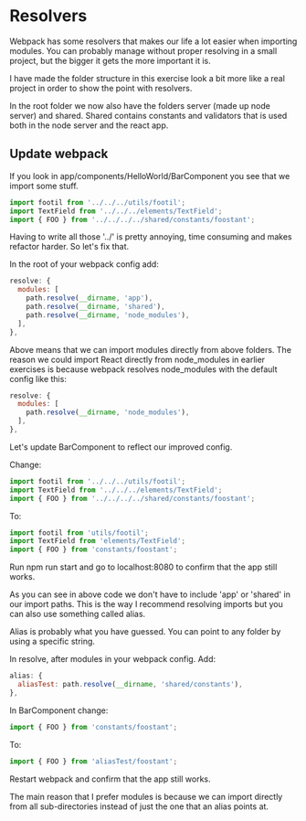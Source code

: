 # Resolvers

Webpack has some resolvers that makes our life a lot easier when importing modules. You can probably manage without proper resolving in a small project, but the bigger it gets the more important it is.

I have made the folder structure in this exercise look a bit more like a real project in order to show the point with resolvers.

In the root folder we now also have the folders server (made up node server) and shared. Shared contains constants and validators that is used both in the node server and the react app.

## Update webpack

If you look in app/components/HelloWorld/BarComponent you see that we import some stuff.

```javascript
import footil from '../../../utils/footil';
import TextField from '../../../elements/TextField';
import { FOO } from '../../../../shared/constants/foostant';
```

Having to write all those '../' is pretty annoying, time consuming and makes refactor harder. So let's fix that.

In the root of your webpack config add:

```javascript
resolve: {
  modules: [
    path.resolve(__dirname, 'app'),
    path.resolve(__dirname, 'shared'),
    path.resolve(__dirname, 'node_modules'),
  ],
},
```

Above means that we can import modules directly from above folders. The reason we could import React directly from node_modules in earlier exercises is because webpack resolves node_modules with the default config like this:

```javascript
resolve: {
  modules: [
    path.resolve(__dirname, 'node_modules'),
  ],
},
```

Let's update BarComponent to reflect our improved config.

Change:
```javascript
import footil from '../../../utils/footil';
import TextField from '../../../elements/TextField';
import { FOO } from '../../../../shared/constants/foostant';
```

To:
```javascript
import footil from 'utils/footil';
import TextField from 'elements/TextField';
import { FOO } from 'constants/foostant';
```

Run npm run start and go to localhost:8080 to confirm that the app still works.

As you can see in above code we don't have to include 'app' or 'shared' in our import paths. This is the way I recommend resolving imports but you can also use something called alias.

Alias is probably what you have guessed. You can point to any folder by using a specific string.

In resolve, after modules in your webpack config. Add:

```javascript
alias: {
  aliasTest: path.resolve(__dirname, 'shared/constants'),
},
```

In BarComponent change:
```javascript
import { FOO } from 'constants/foostant';
```

To:
```javascript
import { FOO } from 'aliasTest/foostant';
```

Restart webpack and confirm that the app still works.

The main reason that I prefer modules is because we can import directly from all sub-directories instead of just the one that an alias points at.